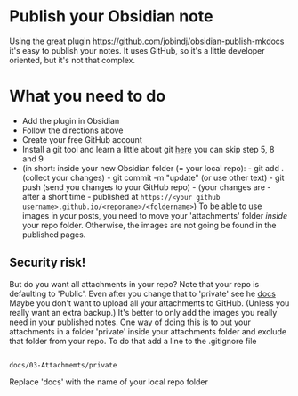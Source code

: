 # Publish your Obsidian note

Using the great plugin https://github.com/jobindj/obsidian-publish-mkdocs it's easy to publish your notes. It uses GitHub, so it's a little developer oriented, but it's not that complex.

# What you need to do
- Add the plugin in Obsidian
- Follow the directions above 
- Create your free GitHub account
- Install a git tool and learn a little about git [here](https://product.hubspot.com/blog/git-and-github-tutorial-for-beginners) you can skip step 5, 8 and 9
- (in short: 
  inside your new Obsidian folder (= your local repo):
	  - git add . (collect your changes)
	  - git commit -m "update" (or use other text)
	  - git push (send you changes to your GitHub repo) 
	  - (your changes are - after a short time - published at `https://<your github username>.github.io/<reponame>/<foldername>`)
To be able to use images in your posts, you need to move your 'attachments' folder _inside_ your repo folder. Otherwise, the images are not going be found in the published pages.

## Security risk!

But do you want all attachments in your repo? Note that your repo is defaulting to 'Public'. Even after you change that to 'private' see he [docs](https://docs.github.com/en/repositories/managing-your-repositorys-settings-and-features/managing-repository-settings/setting-repository-visibility) Maybe you don't want to upload all your attachments to GitHub. (Unless you really want an extra backup.) 
It's better to only add the images you really need in your published notes. One way of doing this is to put your attachments in a folder 'private' inside your attachments folder and exclude that folder from your repo. To do that add a line to the .gitignore file 

``` .gitignore file

docs/03-Attachmemts/private

```

Replace 'docs' with the name of your local repo folder
